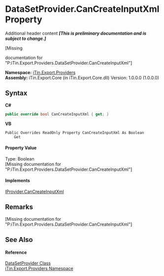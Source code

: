 # DataSetProvider.CanCreateInputXml Property 
Additional header content _**\[This is preliminary documentation and is subject to change.\]**_

\[Missing <summary> documentation for "P:iTin.Export.Providers.DataSetProvider.CanCreateInputXml"\]

**Namespace:**&nbsp;<a href="88ce2d85-b580-9172-af9f-493dcf584f68">iTin.Export.Providers</a><br />**Assembly:**&nbsp;iTin.Export.Core (in iTin.Export.Core.dll) Version: 1.0.0.0 (1.0.0.0)

## Syntax

**C#**<br />
``` C#
public override bool CanCreateInputXml { get; }
```

**VB**<br />
``` VB
Public Overrides ReadOnly Property CanCreateInputXml As Boolean
	Get
```


#### Property Value
Type: Boolean<br />\[Missing <value> documentation for "P:iTin.Export.Providers.DataSetProvider.CanCreateInputXml"\]

#### Implements
<a href="88dec883-919c-3fad-ac04-a379325e8c39">IProvider.CanCreateInputXml</a><br />

## Remarks
\[Missing <remarks> documentation for "P:iTin.Export.Providers.DataSetProvider.CanCreateInputXml"\]

## See Also


#### Reference
<a href="a5867bf8-44b5-f776-5c3e-e9c1d4f1fc71">DataSetProvider Class</a><br /><a href="88ce2d85-b580-9172-af9f-493dcf584f68">iTin.Export.Providers Namespace</a><br />